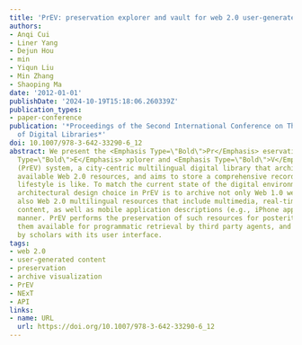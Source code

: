 ```yaml
---
title: 'PrEV: preservation explorer and vault for web 2.0 user-generated content'
authors:
- Anqi Cui
- Liner Yang
- Dejun Hou
- min
- Yiqun Liu
- Min Zhang
- Shaoping Ma
date: '2012-01-01'
publishDate: '2024-10-19T15:18:06.260339Z'
publication_types:
- paper-conference
publication: '*Proceedings of the Second International Conference on Theory and Practice
  of Digital Libraries*'
doi: 10.1007/978-3-642-33290-6_12
abstract: We present the <Emphasis Type=\"Bold\">Pr</Emphasis> eservation <Emphasis
  Type=\"Bold\">E</Emphasis> xplorer and <Emphasis Type=\"Bold\">V</Emphasis> ault
  (PrEV) system, a city-centric multilingual digital library that archives and makes
  available Web 2.0 resources, and aims to store a comprehensive record of what urban
  lifestyle is like. To match the current state of the digital environment, a key
  architectural design choice in PrEV is to archive not only Web 1.0 web pages, but
  also Web 2.0 multilingual resources that include multimedia, real-time microblog
  content, as well as mobile application descriptions (e.g., iPhone app) in a collaborative
  manner. PrEV performs the preservation of such resources for posterity, and makes
  them available for programmatic retrieval by third party agents, and for exploration
  by scholars with its user interface.
tags:
- web 2.0
- user-generated content
- preservation
- archive visualization
- PrEV
- NExT
- API
links:
- name: URL
  url: https://doi.org/10.1007/978-3-642-33290-6_12
---
```

